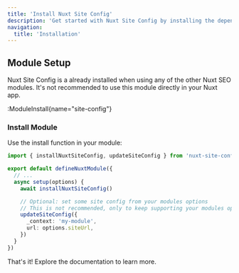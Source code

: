 ```yaml
---
title: 'Install Nuxt Site Config'
description: 'Get started with Nuxt Site Config by installing the dependency to your project.'
navigation:
  title: 'Installation'
---
```


## Module Setup

Nuxt Site Config is a already installed when using any of the other Nuxt SEO modules. It's not recommended to use this
module directly in your Nuxt app.

:ModuleInstall{name="site-config"}

### Install Module

Use the install function in your module:

```ts [modules.ts]
import { installNuxtSiteConfig, updateSiteConfig } from 'nuxt-site-config/kit'

export default defineNuxtModule({
  // ...
  async setup(options) {
    await installNuxtSiteConfig()

    // Optional: set some site config from your modules options
    // This is not recommended, only to keep supporting your modules options
    updateSiteConfig({
      _context: 'my-module',
      url: options.siteUrl,
    })
  }
})
```

That's it! Explore the documentation to learn more.

